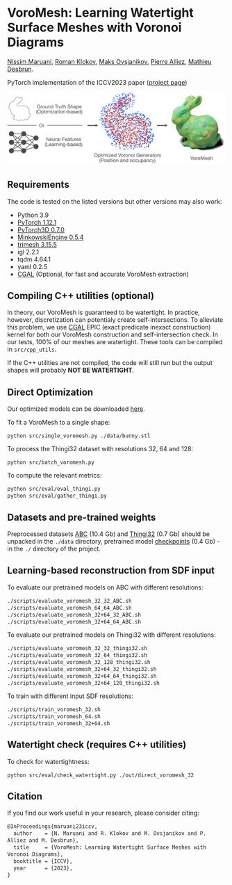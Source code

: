 # VoroMesh: Learning Watertight Surface Meshes with Voronoi Diagrams
[Nissim Maruani](https://nissmar.github.io), [Roman Klokov](https://scholar.google.ru/citations?user=LzkFOcoAAAAJ&hl=ru), [Maks Ovsjanikov](https://www.lix.polytechnique.fr/~maks/), [Pierre Alliez](https://team.inria.fr/titane/pierre-alliez/), [Mathieu Desbrun](https://pages.saclay.inria.fr/mathieu.desbrun/).


PyTorch implementation of the ICCV2023 paper ([project page](https://nissmar.github.io/voromesh.github.io/))



<img src='banner.png' />

## Requirements

The code is tested on the listed versions but other versions may also work:

- Python 3.9
- [PyTorch 1.12.1](https://pytorch.org/get-started/locally/)
- [PyTorch3D 0.7.0](https://github.com/facebookresearch/pytorch3d/blob/main/INSTALL.md)
- [MinkowskiEngine 0.5.4](https://github.com/NVIDIA/MinkowskiEngine#anaconda)
- [trimesh 3.15.5](https://trimsh.org/install.html)
- igl 2.2.1
- tqdm 4.64.1
- yaml 0.2.5
- [CGAL](https://www.cgal.org) (Optional, for fast and accurate VoroMesh extraction)

## Compiling C++ utilities (optional)

In theory, our VoroMesh is guaranteed to be watertight. In practice, however, discretization can potentialy create self-intersections. To alleviate this problem, we use [CGAL](https://www.cgal.org) EPIC (exact predicate inexact construction) kernel for both our VoroMesh construction and self-intersection check. In our tests, 100% of our meshes are watertight. These tools can be compiled in `src/cpp_utils`.  

If the C++ utilities are not compiled, the code will still run but the output shapes will probably **NOT BE WATERTIGHT**.

## Direct Optimization

Our optimized models can be downloaded [here](https://drive.google.com/file/d/1XbiEPSMEwGFW4zxkvoXf9Vz78cSzoPny/view?usp=drive_link).

To fit a VoroMesh to a single shape:

```
python src/single_voromesh.py ./data/bunny.stl
```

To process the Thingi32 dataset with resolutions 32, 64 and 128:

```
python src/batch_voromesh.py
```

To compute the relevant metrics:

```
python src/eval/eval_thingi.py
python src/eval/gather_thingi.py
```


## Datasets and pre-trained weights

Preprocessed datasets [ABC](https://drive.google.com/file/d/1YwF-iUfvKTRaR1ZNyQ_TX2IIN597LeGK/view?usp=drive_link) (10.4 Gb) and [Thingi32](https://drive.google.com/file/d/1V77k18e8yQpyzvmBIhtpZIXNfPpi6Zmg/view?usp=drive_link) (0.7 Gb) should be unpacked in the `./data` directory, pretrained model [checkpoints](https://drive.google.com/file/d/1Rw06bM-t88azkwoq6NtTVtJ4h7TVpdLs/view?usp=drive_link) (0.4 Gb) - in the `./` directory of the project.



## Learning-based reconstruction from SDF input


To evaluate our pretrained models on ABC with different resolutions:
```
./scripts/evaluate_voromesh_32_32_ABC.sh
./scripts/evaluate_voromesh_64_64_ABC.sh
./scripts/evaluate_voromesh_32+64_32_ABC.sh
./scripts/evaluate_voromesh_32+64_64_ABC.sh
```

To evaluate our pretrained models on Thingi32 with different resolutions:
```
./scripts/evaluate_voromesh_32_32_thingi32.sh
./scripts/evaluate_voromesh_32_64_thingi32.sh
./scripts/evaluate_voromesh_32_128_thingi32.sh
./scripts/evaluate_voromesh_32+64_32_thingi32.sh
./scripts/evaluate_voromesh_32+64_64_thingi32.sh
./scripts/evaluate_voromesh_32+64_128_thingi32.sh
```

 To train with different input SDF resolutions:
 ```
./scripts/train_voromesh_32.sh
./scripts/train_voromesh_64.sh
./scripts/train_voromesh_32+64.sh
```
## Watertight check (requires C++ utilities)

To check for watertightness:

```
python src/eval/check_watertight.py ./out/direct_voromesh_32
```


## Citation
If you find our work useful in your research, please consider citing:

	@InProceedings{maruani23iccv,
	  author    = {N. Maruani and R. Klokov and M. Ovsjanikov and P. Alliez and M. Desbrun},
	  title     = {VoroMesh: Learning Watertight Surface Meshes with Voronoi Diagrams},
	  booktitle = {ICCV},
	  year      = {2023},
	}